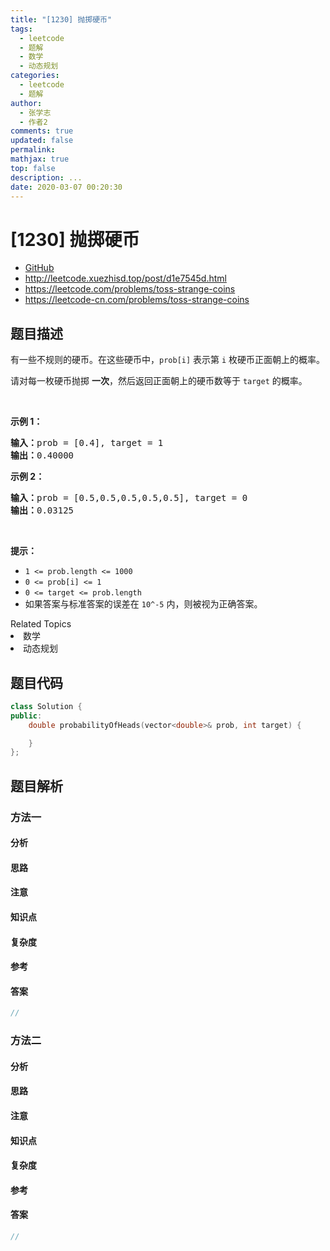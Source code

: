 ```yaml
---
title: "[1230] 抛掷硬币"
tags:
  - leetcode
  - 题解
  - 数学
  - 动态规划
categories:
  - leetcode
  - 题解
author:
  - 张学志
  - 作者2
comments: true
updated: false
permalink:
mathjax: true
top: false
description: ...
date: 2020-03-07 00:20:30
---
```



# [1230] 抛掷硬币
* [GitHub](https://github.com/algoboy101/LeetCodeCrowdsource/tree/master/_posts/QA/%5B1230%5D%20%E6%8A%9B%E6%8E%B7%E7%A1%AC%E5%B8%81.md)
* http://leetcode.xuezhisd.top/post/d1e7545d.html
* https://leetcode.com/problems/toss-strange-coins
* https://leetcode-cn.com/problems/toss-strange-coins


## 题目描述

<p>有一些不规则的硬币。在这些硬币中，<code>prob[i]</code>&nbsp;表示第&nbsp;<code>i</code>&nbsp;枚硬币正面朝上的概率。</p>

<p>请对每一枚硬币抛掷&nbsp;<strong>一次</strong>，然后返回正面朝上的硬币数等于&nbsp;<code>target</code>&nbsp;的概率。</p>

<p>&nbsp;</p>

<p><strong>示例 1：</strong></p>

<pre><strong>输入：</strong>prob = [0.4], target = 1
<strong>输出：</strong>0.40000
</pre>

<p><strong>示例 2：</strong></p>

<pre><strong>输入：</strong>prob = [0.5,0.5,0.5,0.5,0.5], target = 0
<strong>输出：</strong>0.03125
</pre>

<p>&nbsp;</p>

<p><strong>提示：</strong></p>

<ul>
	<li><code>1 &lt;= prob.length &lt;= 1000</code></li>
	<li><code>0 &lt;= prob[i] &lt;= 1</code></li>
	<li><code>0 &lt;= target&nbsp;</code><code>&lt;= prob.length</code></li>
	<li>如果答案与标准答案的误差在&nbsp;<code>10^-5</code>&nbsp;内，则被视为正确答案。</li>
</ul>
<div><div>Related Topics</div><div><li>数学</li><li>动态规划</li></div></div>


## 题目代码

```cpp
class Solution {
public:
    double probabilityOfHeads(vector<double>& prob, int target) {

    }
};
```


## 题目解析


### 方法一

#### 分析

#### 思路

#### 注意

#### 知识点

#### 复杂度

#### 参考

#### 答案

```cpp
//
```


### 方法二

#### 分析

#### 思路

#### 注意

#### 知识点

#### 复杂度

#### 参考

#### 答案

```cpp
//
```



